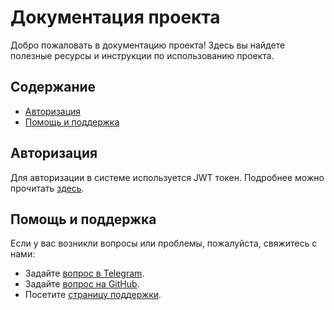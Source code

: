 # Документация проекта

Добро пожаловать в документацию проекта! Здесь вы найдете полезные ресурсы и инструкции по использованию проекта.

## Содержание
- [Авторизация](#авторизация)
- [Помощь и поддержка](#помощь-и-поддержка)

## Авторизация

Для авторизации в системе используется JWT токен. Подробнее можно прочитать [здесь](authorization.md).

## Помощь и поддержка

Если у вас возникли вопросы или проблемы, пожалуйста, свяжитесь с нами:

- Задайте [вопрос в Telegram](https://t.me/+ESy2vpbhQfA1Y2Ni).
- Задайте [вопрос на GitHub](https://github.com/alejandro-yakovlev/symfony-docker/issues/new).
- Посетите [страницу поддержки](support.md).